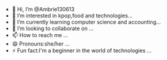 - 👋 Hi, I’m @Ambrie130613
- 👀 I’m interested in kpop,food and technologies...
- 🌱 I’m currently learning computer science and accounting...
- 💞️ I’m looking to collaborate on ...
- 📫 How to reach me ...
- 😄 Pronouns:she/her ...
- ⚡ Fun fact:I'm a beginner in the world of technologies ...

<!---
Ambrie130613/Ambrie130613 is a ✨ special ✨ repository because its `README.md` (this file) appears on your GitHub profile.
You can click the Preview link to take a look at your changes.
--->

